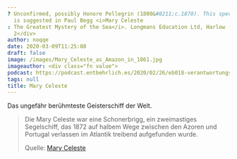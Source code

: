 ```yaml
---
? Unconfirmed, possibly Honore Pellegrin (1800&#8211;c.1870). This speculative attribution
  is suggested in Paul Begg <i>Mary Celeste
: The Greatest Mystery of the Sea</i>. Longmans Education Ltd, Harlow (UK) 2007. Plate
  2</div>
author: noqqe
date: 2020-03-09T11:25:08
draft: false
image: /images/Mary_Celeste_as_Amazon_in_1861.jpg
imageauthor: <div class="fn value">
podcast: https://podcast.entbehrlich.es/2020/02/26/eb018-verantwortungsverpuffung/
tags: null
title: Mary Celeste
---
```


Das ungefähr berühmteste Geisterschiff der Welt.

> Die Mary Celeste war eine Schonerbrigg, ein zweimastiges Segelschiff, das 1872
> auf halbem Wege zwischen den Azoren und Portugal verlassen im Atlantik
> treibend aufgefunden wurde.
>
> Quelle: [Mary Celeste](https://de.wikipedia.org/wiki/Mary_Celeste)